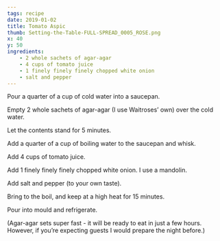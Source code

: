 ```yaml
---
tags: recipe
date: 2019-01-02
title: Tomato Aspic
thumb: Setting-the-Table-FULL-SPREAD_0005_ROSE.png
x: 40
y: 50
ingredients:
    - 2 whole sachets of agar-agar
    - 4 cups of tomato juice
    - 1 finely finely finely chopped white onion
    - salt and pepper
---
```


Pour a quarter of a cup of cold water into a saucepan.

Empty 2 whole sachets of agar-agar (I use Waitroses’ own) over the cold water.

Let the contents stand for 5 minutes.

Add a quarter of a cup of boiling water to the saucepan and whisk.

Add 4 cups of tomato juice.

Add 1 finely finely finely chopped white onion. I use a mandolin.

Add salt and pepper (to your own taste).

Bring to the boil, and keep at a high heat for 15 minutes.

Pour into mould and refrigerate.

(Agar-agar sets super fast - it will be ready to eat in just a few hours. However, if you’re expecting guests I would prepare
the night before.)
